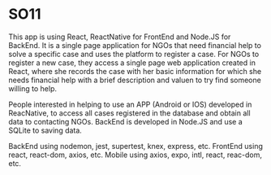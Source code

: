 # SO11
This app is using React, ReactNative for FrontEnd and Node.JS for BackEnd.
It is a single page application for NGOs that need financial help to solve a specific case and uses the platform to register a case.
For NGOs to register a new case, they access a single page web application created in React,
where she records the case with her basic information for which she needs financial help with a brief description and valuen to try
find someone willing to help.

People interested in helping to use an APP (Android or IOS) developed in ReacNative,
to access all cases registered in the database and obtain all data to contacting NGOs.
BackEnd is developed in Node.JS and use a SQLite to saving data.

BackEnd using nodemon, jest, supertest, knex, express, etc.
FrontEnd using react, react-dom, axios, etc.
Mobile using  axios, expo, intl, react, reac-dom, etc. 
